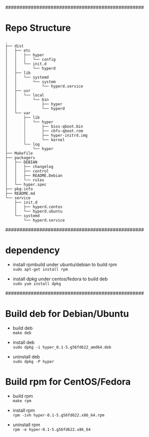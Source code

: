 #################################################
# Repo Structure

    .
    ├── dist
    │   ├── etc
    │   │   ├── hyper
    │   │   │   └── config
    │   │   └── init.d
    │   │       └── hyperd
    │   ├── lib
    │   │   └── systemd
    │   │       └── system
    │   │           └── hyperd.service
    │   ├── usr
    │   │   └── local
    │   │       └── bin
    │   │           ├── hyper
    │   │           └── hyperd
    │   └── var
    │       ├── lib
    │       │   └── hyper
    │       │       ├── bios-qboot.bin
    │       │       ├── cbfs-qboot.rom
    │       │       ├── hyper-initrd.img
    │       │       └── kernel
    │       └── log
    │           └── hyper
    ├── Makefile
    ├── packagers
    │   ├── DEBIAN
    │   │   ├── changelog
    │   │   ├── control
    │   │   ├── README.Debian
    │   │   └── rules
    │   └── hyper.spec
    ├── pkg-info
    ├── README.md
    └── service
        ├── init.d
        │   ├── hyperd.centos
        │   └── hyperd.ubuntu
        └── systemd
            └── hyperd.service

#################################################
# dependency

- install rpmbuild under ubuntu/debian to build rpm  
`sudo apt-get install rpm`

- install dpkg under centos/fedora to build deb  
`sudo yum install dpkg`


#################################################
# Build deb for Debian/Ubuntu

- build deb  
`make deb`

- install deb  
`sudo dpkg -i hyper_0.1-5.g56fd622_amd64.deb`

- uninstall deb  
`sudo dpkg -P hyper`

# Build rpm for CentOS/Fedora

- build rpm  
`make rpm`

- install rpm  
`rpm -ivh hyper-0.1-5.g56fd622.x86_64.rpm`

- uninstall rpm  
`rpm -e hyper-0.1-5.g56fd622.x86_64`
